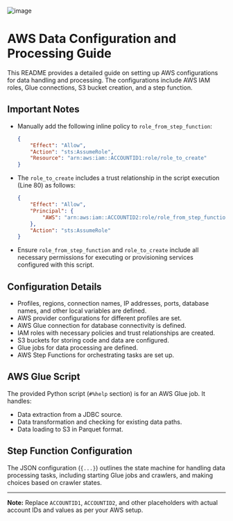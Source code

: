 ![image](https://github.com/simonbustamante/daily-rates-dim-cross-account/assets/31484503/3f856bd6-7c01-4e24-a9f1-b9a8bb79948e)

# AWS Data Configuration and Processing Guide

This README provides a detailed guide on setting up AWS configurations for data handling and processing. The configurations include AWS IAM roles, Glue connections, S3 bucket creation, and a step function.

## Important Notes

- Manually add the following inline policy to `role_from_step_function`:
  ```json
  {
      "Effect": "Allow",
      "Action": "sts:AssumeRole",
      "Resource": "arn:aws:iam::ACCOUNTID1:role/role_to_create"
  }
  ```

- The `role_to_create` includes a trust relationship in the script execution (Line 80) as follows:
  ```json
  {
      "Effect": "Allow",
      "Principal": {
          "AWS": "arn:aws:iam::ACCOUNTID2:role/role_from_step_function"
      },
      "Action": "sts:AssumeRole"
  }
  ```

- Ensure `role_from_step_function` and `role_to_create` include all necessary permissions for executing or provisioning services configured with this script.

## Configuration Details

- Profiles, regions, connection names, IP addresses, ports, database names, and other local variables are defined.
- AWS provider configurations for different profiles are set.
- AWS Glue connection for database connectivity is defined.
- IAM roles with necessary policies and trust relationships are created.
- S3 buckets for storing code and data are configured.
- Glue jobs for data processing are defined.
- AWS Step Functions for orchestrating tasks are set up.

## AWS Glue Script

The provided Python script (`#%help` section) is for an AWS Glue job. It handles:

- Data extraction from a JDBC source.
- Data transformation and checking for existing data paths.
- Data loading to S3 in Parquet format.

## Step Function Configuration

The JSON configuration (`{...}`) outlines the state machine for handling data processing tasks, including starting Glue jobs and crawlers, and making choices based on crawler states.

---

**Note:** Replace `ACCOUNTID1`, `ACCOUNTID2`, and other placeholders with actual account IDs and values as per your AWS setup.
